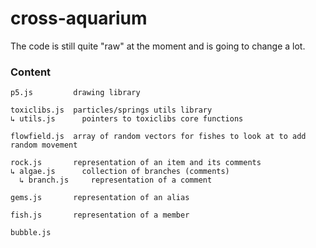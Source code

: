 # cross-aquarium

The code is still quite "raw" at the moment and is going to change a lot.

### Content
```
p5.js         drawing library

toxiclibs.js  particles/springs utils library
↳ utils.js      pointers to toxiclibs core functions
```

```
flowfield.js  array of random vectors for fishes to look at to add random movement

rock.js       representation of an item and its comments
↳ algae.js      collection of branches (comments)
  ↳ branch.js     representation of a comment
  
gems.js       representation of an alias
  
fish.js       representation of a member

bubble.js     
```
